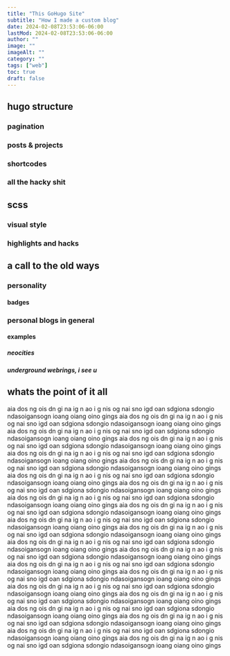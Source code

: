 ```yaml
---
title: "This GoHugo Site"
subtitle: "How I made a custom blog"
date: 2024-02-08T23:53:06-06:00
lastMod: 2024-02-08T23:53:06-06:00
author: ""
image: ""
imageAlt: ""
category: ""
tags: ["web"]
toc: true
draft: false
---
```


## hugo structure

### pagination

### posts & projects

### shortcodes

### all the hacky shit

## scss

### visual style

### highlights and hacks

## a call to the old ways

### personality

#### badges

### personal blogs in general

#### examples

##### neocities

##### underground webrings, i see u

## whats the point of it all





aia dos ng ois dn gi na ig n ao i g nis og nai sno igd oan sdgiona sdongio ndasoigansogn ioang oiang oino gings
aia dos ng ois dn gi na ig n ao i g nis og nai sno igd oan sdgiona sdongio ndasoigansogn ioang oiang oino gings
aia dos ng ois dn gi na ig n ao i g nis og nai sno igd oan sdgiona sdongio ndasoigansogn ioang oiang oino gings
aia dos ng ois dn gi na ig n ao i g nis og nai sno igd oan sdgiona sdongio ndasoigansogn ioang oiang oino gings
aia dos ng ois dn gi na ig n ao i g nis og nai sno igd oan sdgiona sdongio ndasoigansogn ioang oiang oino gings
aia dos ng ois dn gi na ig n ao i g nis og nai sno igd oan sdgiona sdongio ndasoigansogn ioang oiang oino gings
aia dos ng ois dn gi na ig n ao i g nis og nai sno igd oan sdgiona sdongio ndasoigansogn ioang oiang oino gings
aia dos ng ois dn gi na ig n ao i g nis og nai sno igd oan sdgiona sdongio ndasoigansogn ioang oiang oino gings
aia dos ng ois dn gi na ig n ao i g nis og nai sno igd oan sdgiona sdongio ndasoigansogn ioang oiang oino gings
aia dos ng ois dn gi na ig n ao i g nis og nai sno igd oan sdgiona sdongio ndasoigansogn ioang oiang oino gings
aia dos ng ois dn gi na ig n ao i g nis og nai sno igd oan sdgiona sdongio ndasoigansogn ioang oiang oino gings
aia dos ng ois dn gi na ig n ao i g nis og nai sno igd oan sdgiona sdongio ndasoigansogn ioang oiang oino gings
aia dos ng ois dn gi na ig n ao i g nis og nai sno igd oan sdgiona sdongio ndasoigansogn ioang oiang oino gings
aia dos ng ois dn gi na ig n ao i g nis og nai sno igd oan sdgiona sdongio ndasoigansogn ioang oiang oino gings
aia dos ng ois dn gi na ig n ao i g nis og nai sno igd oan sdgiona sdongio ndasoigansogn ioang oiang oino gings
aia dos ng ois dn gi na ig n ao i g nis og nai sno igd oan sdgiona sdongio ndasoigansogn ioang oiang oino gings
aia dos ng ois dn gi na ig n ao i g nis og nai sno igd oan sdgiona sdongio ndasoigansogn ioang oiang oino gings
aia dos ng ois dn gi na ig n ao i g nis og nai sno igd oan sdgiona sdongio ndasoigansogn ioang oiang oino gings
aia dos ng ois dn gi na ig n ao i g nis og nai sno igd oan sdgiona sdongio ndasoigansogn ioang oiang oino gings
aia dos ng ois dn gi na ig n ao i g nis og nai sno igd oan sdgiona sdongio ndasoigansogn ioang oiang oino gings
aia dos ng ois dn gi na ig n ao i g nis og nai sno igd oan sdgiona sdongio ndasoigansogn ioang oiang oino gings
aia dos ng ois dn gi na ig n ao i g nis og nai sno igd oan sdgiona sdongio ndasoigansogn ioang oiang oino gings

